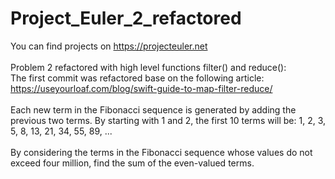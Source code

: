 # Project_Euler_2_refactored
You can find projects on https://projecteuler.net<br /><br />
Problem 2 refactored with high level functions filter() and reduce():<br />
The first commit was refactored base on the following article: https://useyourloaf.com/blog/swift-guide-to-map-filter-reduce/<br /><br />
Each new term in the Fibonacci sequence is generated by adding the previous two terms. By starting with 1 and 2, the first 10 terms will be:
1, 2, 3, 5, 8, 13, 21, 34, 55, 89, ...<br /><br />
By considering the terms in the Fibonacci sequence whose values do not exceed four million, find the sum of the even-valued terms.

